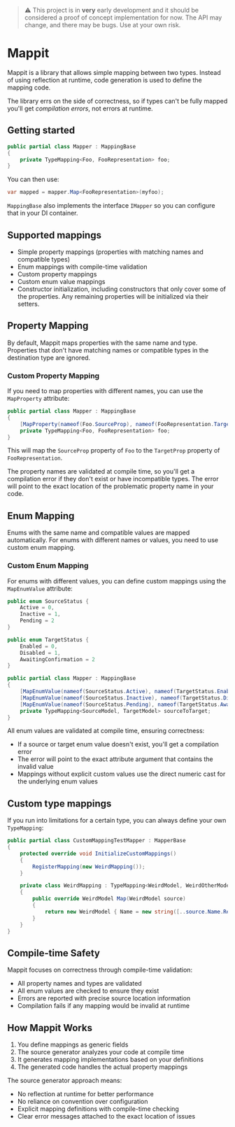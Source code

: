 ﻿> ⚠️ This project is in **very** early development and it should be considered a proof of concept implementation for now. The API may change, and there may be bugs. Use at your own risk.

# Mappit

Mappit is a library that allows simple mapping between two types. Instead of using reflection at runtime, code generation is used to define the mapping code.

The library errs on the side of correctness, so if types can't be fully mapped you'll get *compilation errors*, not errors at runtime.

## Getting started

``` csharp
public partial class Mapper : MappingBase
{
    private TypeMapping<Foo, FooRepresentation> foo;
}
```

You can then use:

``` csharp
var mapped = mapper.Map<FooRepresentation>(myfoo);
```

`MappingBase` also implements the interface `IMapper` so you can configure that in your DI container.

## Supported mappings

* Simple property mappings (properties with matching names and compatible types)
* Enum mappings with compile-time validation
* Custom property mappings 
* Custom enum value mappings
* Constructor initialization, including constructors that only cover some of the properties. Any remaining properties will be initialized via their setters.

## Property Mapping

By default, Mappit maps properties with the same name and type. Properties that don't have matching names or compatible types in the destination type are ignored.

### Custom Property Mapping

If you need to map properties with different names, you can use the `MapProperty` attribute:

```csharp
public partial class Mapper : MappingBase
{
    [MapProperty(nameof(Foo.SourceProp), nameof(FooRepresentation.TargetProp))]
    private TypeMapping<Foo, FooRepresentation> foo;
}
```

This will map the `SourceProp` property of `Foo` to the `TargetProp` property of `FooRepresentation`. 

The property names are validated at compile time, so you'll get a compilation error if they don't exist or have incompatible types. The error will point to the exact location of the problematic property name in your code.

## Enum Mapping

Enums with the same name and compatible values are mapped automatically. For enums with different names or values, you need to use custom enum mapping.

### Custom Enum Mapping

For enums with different values, you can define custom mappings using the `MapEnumValue` attribute:

```csharp
public enum SourceStatus { 
    Active = 0, 
    Inactive = 1,
    Pending = 2
}

public enum TargetStatus { 
    Enabled = 0, 
    Disabled = 1,
    AwaitingConfirmation = 2
}

public partial class Mapper : MappingBase
{
    [MapEnumValue(nameof(SourceStatus.Active), nameof(TargetStatus.Enabled))]
    [MapEnumValue(nameof(SourceStatus.Inactive), nameof(TargetStatus.Disabled))]
    [MapEnumValue(nameof(SourceStatus.Pending), nameof(TargetStatus.AwaitingConfirmation))]
    private TypeMapping<SourceModel, TargetModel> sourceToTarget;
}
```

All enum values are validated at compile time, ensuring correctness:
- If a source or target enum value doesn't exist, you'll get a compilation error
- The error will point to the exact attribute argument that contains the invalid value
- Mappings without explicit custom values use the direct numeric cast for the underlying enum values

## Custom type mappings

If you run into limitations for a certain type, you can always define your own `TypeMapping`:

```csharp
public partial class CustomMappingTestMapper : MapperBase
{
    protected override void InitializeCustomMappings()
    {
        RegisterMapping(new WeirdMapping());
    }

    private class WeirdMapping : TypeMapping<WeirdModel, WeirdOtherModel>
    {
        public override WeirdModel Map(WeirdModel source)
        {
            return new WeirdModel { Name = new string([..source.Name.Reverse()]) };
        }
    }
}
```

## Compile-time Safety

Mappit focuses on correctness through compile-time validation:

- All property names and types are validated
- All enum values are checked to ensure they exist
- Errors are reported with precise source location information
- Compilation fails if any mapping would be invalid at runtime

## How Mappit Works

1. You define mappings as generic fields
2. The source generator analyzes your code at compile time
3. It generates mapping implementations based on your definitions
4. The generated code handles the actual property mappings

The source generator approach means:
- No reflection at runtime for better performance
- No reliance on convention over configuration
- Explicit mapping definitions with compile-time checking
- Clear error messages attached to the exact location of issues